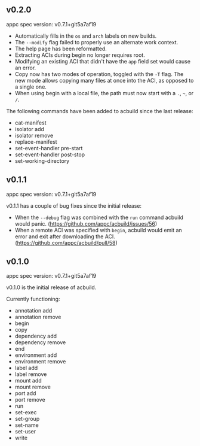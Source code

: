 ## v0.2.0

appc spec version: v0.7.1+git5a7af19

- Automatically fills in the `os` and `arch` labels on new builds.
- The `--modify` flag failed to properly use an alternate work context.
- The help page has been reformatted.
- Extracting ACIs during begin no longer requires root.
- Modifying an existing ACI that didn't have the `app` field set would cause an
  error.
- Copy now has two modes of operation, toggled with the `-T` flag. The new mode
  allows copying many files at once into the ACI, as opposed to a single one.
- When using begin with a local file, the path must now start with a `.`, `~`,
  or `/`.

The following commands have been added to acbuild since the last release:
- cat-manifest
- isolator add
- isolator remove
- replace-manifest
- set-event-handler pre-start
- set-event-handler post-stop
- set-working-directory

## v0.1.1

appc spec version: v0.7.1+git5a7af19

v0.1.1 has a couple of bug fixes since the initial release:

- When the `--debug` flag was combined with the `run` command acbuild would
  panic. (https://github.com/appc/acbuild/issues/56)
- When a remote ACI was specified with `begin`, acbuild would emit an error and
  exit after downloading the ACI. (https://github.com/appc/acbuild/pull/58)

## v0.1.0

appc spec version: v0.7.1+git5a7af19

v0.1.0 is the initial release of acbuild.


Currently functioning:
- annotation add
- annotation remove
- begin
- copy
- dependency add
- dependency remove
- end
- environment add
- environment remove
- label add
- label remove
- mount add	
- mount remove
- port add
- port remove
- run
- set-exec
- set-group
- set-name
- set-user
- write
